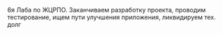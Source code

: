 6я Лаба по ЖЦРПО. Заканчиваем разработку проекта, проводим тестирование, ищем пути улучшения приложения, ликвидируем тех. долг

